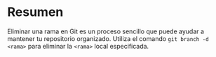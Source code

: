 # Resumen

Eliminar una rama en Git es un proceso sencillo que puede ayudar a mantener tu repositorio organizado. Utiliza el comando `git branch -d <rama>` para eliminar la `<rama>` local especificada.
